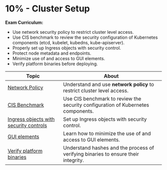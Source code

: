# 10% - Cluster Setup

**Exam Curriculum:**

- Use network security policy to restrict cluster level access.
- Use CIS benchmark to review the security configuration of Kubernetes components (etcd, kubelet, kubedns, kube-apiserver).
- Properly set up Ingress objects with security control.
- Protect node metadata and endpoints.
- Minimize use of and access to GUI elements.
- Verify platform binaries before deploying.

| Topic | About |
|--------|--------|
| [Network Policy](network_policy.md) | Understand and use **network policy** to restrict cluster level access. |
| [CIS Benchmark](cis_benchmark.md) | Use CIS benchmark to review the security configuration of Kubernetes components. |
| [Ingress objects with security controls](ingress_objects_with_security_controls.md) | Set up Ingress objects with security control. |
| [GUI elements](gui_elements.md) | Learn how to minimize the use of and access to GUI elements. |
| [Verify platform binaries](verify_platform_binary.md) | Understand hashes and the process of verifying binaries to ensure their integrity. |
  
